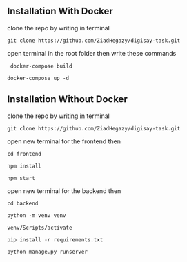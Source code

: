 ## Installation With Docker

clone the repo by writing in terminal

`git clone https://github.com/ZiadHegazy/digisay-task.git  `

open terminal in the root folder then write these commands

` docker-compose build`

`docker-compose up -d `

## Installation Without Docker
clone the repo by writing in terminal

`git clone https://github.com/ZiadHegazy/digisay-task.git  `

open new terminal for the frontend then

`cd frontend`

`npm install`

`npm start`

open new terminal for the backend then

`cd backend`

`python -m venv venv`

`venv/Scripts/activate`

`pip install -r requirements.txt`

`python manage.py runserver`



